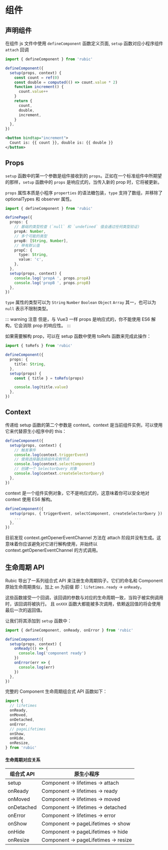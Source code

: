 # 组件

## 声明组件

在组件 js 文件中使用 `defineComponent` 函数定义页面, `setup` 函数对应小程序组件 `attach` 回调

```ts
import { defineComponent } from 'rubic'

defineComponent({
  setup(props, context) {
    const count = ref(0)
    const double = computed(() => count.value * 2)
    function increment() {
      count.value++
    }
    return {
      count,
      double,
      increment,
    }
  },
})
```

```xml
<button bindtap="increment">
  Count is: {{ count }}, double is: {{ double }}
</button>
```

## Props

`setup` 函数中的第一个参数是组件接收到的 `props`。正如在一个标准组件中所期望的那样，`setup` 函数中的 `props` 是响应式的，当传入新的 prop 时，它将被更新。

`props` 属性本质是小程序 `properties` 的语法糖包装，`type` 支持了数组，并移除了 optionalTypes 和 observer 属性。

```ts
import { defineComponent } from 'rubic'

definePage({
  props: {
    // 基础的类型检查 (`null` 和 `undefined` 值会通过任何类型验证)
    propA: Number,
    // 多个可能的类型
    propB: [String, Number],
    // 带有默认值
    propC: {
      type: String,
      value: 'c',
    },
  },
  setup(props, context) {
    console.log('propA ', props.propA)
    console.log('propB ', props.propB)
  },
})
```

`type` 属性的类型可以为 `String` `Number` `Boolean` `Object` `Array` 其一，也可以为 `null` 表示不限制类型。

::: warning 注意
但是，与 Vue3 一样 props 是响应式的，你不能使用 ES6 解构，它会消除 prop 的响应性。
:::

如果需要解构 prop，可以在 setup 函数中使用 toRefs 函数来完成此操作：

```ts
import { toRefs } from 'rubic'

defineComponent({
  props: {
    title: String,
  },
  setup(props) {
    const { title } = toRefs(props)

    console.log(title.value)
  },
})
```

## Context

传递给 setup 函数的第二个参数是 context。context 是当前组件实例，可以使用它来代替原生小程序中的 this：

```ts
defineComponent({
  setup(props, context) {
    // 触发事件
    console.log(context.triggerEvent)
    // 使用选择器选择组件实例节点
    console.log(context.selectComponent)
    // 创建一个 SelectorQuery 对象
    console.log(context.createSelectorQuery)
  },
})
```

context 是一个组件实例对象，它不是响应式的，这意味着你可以安全地对 context 使用 ES6 解构。

```ts
defineComponent({
  setup(props, { triggerEvent, selectComponent, createSelectorQuery }) {
    ...
  },
})
```

目前发现 context.getOpenerEventChannel 方法在 attach 阶段并没有生成。这意味着你应该避免对它进行解构使用，并始终以 context.getOpenerEventChannel 的方式调用。

## 生命周期 API

Rubic 导出了一系列组合式 API 来注册生命周期钩子。它们的命名和 Component 原始生命周期类似，加上 `on` 为前缀
即：`lifetimes.ready` -> `onReady`，

这些函数接受一个回调，该回调的参数与对应的生命周期一致，当钩子被实例调用时，该回调将被执行。
且 `onXXX` 函数大都能被多次调用，依赖返回值的将会使用最后一次的返回值。

让我们将其添加到 `setup` 函数中：

```ts
import { defineComponent, onReady, onError } from 'rubic'

defineComponent({
  setup(props, context) {
    onReady(() => {
      console.log('component ready')
    })
    onError(err => {
      console.log(err)
    })
  },
})
```

完整的 Component 生命周期组合式 API 函数如下：

```ts
import {
  // lifetimes
  onReady,
  onMoved,
  onDetached,
  onError,
  // pageLifetimes
  onShow,
  onHide,
  onResize,
} from 'rubic'
```

#### 生命周期对应关系

| 组合式 API | 原生小程序                           |
| ---------- | ------------------------------------ |
| setup      | Component -> lifetimes -> attach     |
| onReady    | Component -> lifetimes -> ready      |
| onMoved    | Component -> lifetimes -> moved      |
| onDetached | Component -> lifetimes -> detached   |
| onError    | Component -> lifetimes -> error      |
| onShow     | Component -> pageLifetimes -> show   |
| onHide     | Component -> pageLifetimes -> hide   |
| onResize   | Component -> pageLifetimes -> resize |
